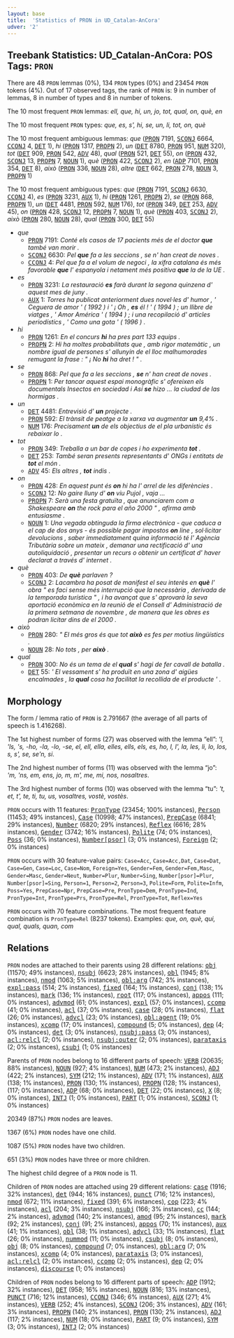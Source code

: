 ```yaml
---
layout: base
title:  'Statistics of PRON in UD_Catalan-AnCora'
udver: '2'
---
```


## Treebank Statistics: UD_Catalan-AnCora: POS Tags: `PRON`

There are 48 `PRON` lemmas (0%), 134 `PRON` types (0%) and 23454 `PRON` tokens (4%).
Out of 17 observed tags, the rank of `PRON` is: 9 in number of lemmas, 8 in number of types and 8 in number of tokens.

The 10 most frequent `PRON` lemmas: <em>ell, que, hi, un, jo, tot, qual, on, què, en</em>

The 10 most frequent `PRON` types:  <em>que, es, s', hi, se, un, li, tot, on, què</em>

The 10 most frequent ambiguous lemmas: <em>que</em> (<tt><a href="ca_ancora-pos-PRON.html">PRON</a></tt> 7191, <tt><a href="ca_ancora-pos-SCONJ.html">SCONJ</a></tt> 6664, <tt><a href="ca_ancora-pos-CCONJ.html">CCONJ</a></tt> 4, <tt><a href="ca_ancora-pos-DET.html">DET</a></tt> 1), <em>hi</em> (<tt><a href="ca_ancora-pos-PRON.html">PRON</a></tt> 1317, <tt><a href="ca_ancora-pos-PROPN.html">PROPN</a></tt> 2), <em>un</em> (<tt><a href="ca_ancora-pos-DET.html">DET</a></tt> 8780, <tt><a href="ca_ancora-pos-PRON.html">PRON</a></tt> 951, <tt><a href="ca_ancora-pos-NUM.html">NUM</a></tt> 320), <em>tot</em> (<tt><a href="ca_ancora-pos-DET.html">DET</a></tt> 909, <tt><a href="ca_ancora-pos-PRON.html">PRON</a></tt> 542, <tt><a href="ca_ancora-pos-ADV.html">ADV</a></tt> 48), <em>qual</em> (<tt><a href="ca_ancora-pos-PRON.html">PRON</a></tt> 521, <tt><a href="ca_ancora-pos-DET.html">DET</a></tt> 55), <em>on</em> (<tt><a href="ca_ancora-pos-PRON.html">PRON</a></tt> 432, <tt><a href="ca_ancora-pos-SCONJ.html">SCONJ</a></tt> 13, <tt><a href="ca_ancora-pos-PROPN.html">PROPN</a></tt> 7, <tt><a href="ca_ancora-pos-NOUN.html">NOUN</a></tt> 1), <em>què</em> (<tt><a href="ca_ancora-pos-PRON.html">PRON</a></tt> 422, <tt><a href="ca_ancora-pos-SCONJ.html">SCONJ</a></tt> 2), <em>en</em> (<tt><a href="ca_ancora-pos-ADP.html">ADP</a></tt> 7101, <tt><a href="ca_ancora-pos-PRON.html">PRON</a></tt> 354, <tt><a href="ca_ancora-pos-DET.html">DET</a></tt> 8), <em>això</em> (<tt><a href="ca_ancora-pos-PRON.html">PRON</a></tt> 336, <tt><a href="ca_ancora-pos-NOUN.html">NOUN</a></tt> 28), <em>altre</em> (<tt><a href="ca_ancora-pos-DET.html">DET</a></tt> 662, <tt><a href="ca_ancora-pos-PRON.html">PRON</a></tt> 278, <tt><a href="ca_ancora-pos-NOUN.html">NOUN</a></tt> 3, <tt><a href="ca_ancora-pos-PROPN.html">PROPN</a></tt> 1)

The 10 most frequent ambiguous types:  <em>que</em> (<tt><a href="ca_ancora-pos-PRON.html">PRON</a></tt> 7191, <tt><a href="ca_ancora-pos-SCONJ.html">SCONJ</a></tt> 6630, <tt><a href="ca_ancora-pos-CCONJ.html">CCONJ</a></tt> 4), <em>es</em> (<tt><a href="ca_ancora-pos-PRON.html">PRON</a></tt> 3231, <tt><a href="ca_ancora-pos-AUX.html">AUX</a></tt> 1), <em>hi</em> (<tt><a href="ca_ancora-pos-PRON.html">PRON</a></tt> 1261, <tt><a href="ca_ancora-pos-PROPN.html">PROPN</a></tt> 2), <em>se</em> (<tt><a href="ca_ancora-pos-PRON.html">PRON</a></tt> 868, <tt><a href="ca_ancora-pos-PROPN.html">PROPN</a></tt> 1), <em>un</em> (<tt><a href="ca_ancora-pos-DET.html">DET</a></tt> 4481, <tt><a href="ca_ancora-pos-PRON.html">PRON</a></tt> 592, <tt><a href="ca_ancora-pos-NUM.html">NUM</a></tt> 176), <em>tot</em> (<tt><a href="ca_ancora-pos-PRON.html">PRON</a></tt> 349, <tt><a href="ca_ancora-pos-DET.html">DET</a></tt> 253, <tt><a href="ca_ancora-pos-ADV.html">ADV</a></tt> 45), <em>on</em> (<tt><a href="ca_ancora-pos-PRON.html">PRON</a></tt> 428, <tt><a href="ca_ancora-pos-SCONJ.html">SCONJ</a></tt> 12, <tt><a href="ca_ancora-pos-PROPN.html">PROPN</a></tt> 7, <tt><a href="ca_ancora-pos-NOUN.html">NOUN</a></tt> 1), <em>què</em> (<tt><a href="ca_ancora-pos-PRON.html">PRON</a></tt> 403, <tt><a href="ca_ancora-pos-SCONJ.html">SCONJ</a></tt> 2), <em>això</em> (<tt><a href="ca_ancora-pos-PRON.html">PRON</a></tt> 280, <tt><a href="ca_ancora-pos-NOUN.html">NOUN</a></tt> 28), <em>qual</em> (<tt><a href="ca_ancora-pos-PRON.html">PRON</a></tt> 300, <tt><a href="ca_ancora-pos-DET.html">DET</a></tt> 55)


* <em>que</em>
  * <tt><a href="ca_ancora-pos-PRON.html">PRON</a></tt> 7191: <em>Conté els casos de 17 pacients més de el doctor <b>que</b> també van morir .</em>
  * <tt><a href="ca_ancora-pos-SCONJ.html">SCONJ</a></tt> 6630: <em>Pel <b>que</b> fa a les seccions , se n' han creat de noves .</em>
  * <tt><a href="ca_ancora-pos-CCONJ.html">CCONJ</a></tt> 4: <em>Pel que fa a el volum de negoci , la xifra catalana és més favorable <b>que</b> l' espanyola i netament més positiva <b>que</b> la de la UE .</em>
* <em>es</em>
  * <tt><a href="ca_ancora-pos-PRON.html">PRON</a></tt> 3231: <em>La restauració <b>es</b> farà durant la segona quinzena d' aquest mes de juny .</em>
  * <tt><a href="ca_ancora-pos-AUX.html">AUX</a></tt> 1: <em>Torres ha publicat anteriorment dues novel·les d' humor , ' Ceguera de amor ' ( 1992 ) i ' ¡ Oh , <b>es</b> él ! ' ( 1994 ) ; un llibre de viatges , ' Amor América ' ( 1994 ) ; i una recopilació d' articles periodístics , ' Como una gota ' ( 1996 ) .</em>
* <em>hi</em>
  * <tt><a href="ca_ancora-pos-PRON.html">PRON</a></tt> 1261: <em>En el concurs <b>hi</b> ha pres part 133 equips .</em>
  * <tt><a href="ca_ancora-pos-PROPN.html">PROPN</a></tt> 2: <em>Hi ha moltes probabilitats que , amb rigor matemàtic , un nombre igual de persones s' allunyin de el lloc malhumorades remugant la frase : " ¡ No <b>hi</b> ha dret ! " .</em>
* <em>se</em>
  * <tt><a href="ca_ancora-pos-PRON.html">PRON</a></tt> 868: <em>Pel que fa a les seccions , <b>se</b> n' han creat de noves .</em>
  * <tt><a href="ca_ancora-pos-PROPN.html">PROPN</a></tt> 1: <em>Per tancar aquest espai monogràfic s' ofereixen els documentals Insectos en sociedad i Así <b>se</b> hizo ... la ciudad de las hormigas .</em>
* <em>un</em>
  * <tt><a href="ca_ancora-pos-DET.html">DET</a></tt> 4481: <em>Entrevisió d' <b>un</b> projecte .</em>
  * <tt><a href="ca_ancora-pos-PRON.html">PRON</a></tt> 592: <em>El trànsit de peatge a la xarxa va augmentar <b>un</b> 9,4% .</em>
  * <tt><a href="ca_ancora-pos-NUM.html">NUM</a></tt> 176: <em>Precisament <b>un</b> de els objectius de el pla urbanístic és rebaixar lo .</em>
* <em>tot</em>
  * <tt><a href="ca_ancora-pos-PRON.html">PRON</a></tt> 349: <em>Treballa a un bar de copes i ho experimenta <b>tot</b> .</em>
  * <tt><a href="ca_ancora-pos-DET.html">DET</a></tt> 253: <em>També seran presents representants d' ONGs i entitats de <b>tot</b> el món .</em>
  * <tt><a href="ca_ancora-pos-ADV.html">ADV</a></tt> 45: <em>Els altres , <b>tot</b> indis .</em>
* <em>on</em>
  * <tt><a href="ca_ancora-pos-PRON.html">PRON</a></tt> 428: <em>En aquest punt és <b>on</b> hi ha l' arrel de les diferències .</em>
  * <tt><a href="ca_ancora-pos-SCONJ.html">SCONJ</a></tt> 12: <em>No gaire lluny d' <b>on</b> viu Pujol , vaja ...</em>
  * <tt><a href="ca_ancora-pos-PROPN.html">PROPN</a></tt> 7: <em>Serà una festa gratuïta , que anunciarem com a Shakespeare <b>on</b> the rock para el año 2000 " , afirma amb entusiasme .</em>
  * <tt><a href="ca_ancora-pos-NOUN.html">NOUN</a></tt> 1: <em>Una vegada obtinguda la firma electrònica - que caduca a el cap de dos anys - és possible pagar impostos <b>on</b> line , sol·licitar devolucions , saber immediatament quina informació té l' Agència Tributària sobre un mateix , demanar una rectificació d' una autoliquidació , presentar un recurs o obtenir un certificat d' haver declarat a través d' internet .</em>
* <em>què</em>
  * <tt><a href="ca_ancora-pos-PRON.html">PRON</a></tt> 403: <em>De <b>què</b> parlaven ?</em>
  * <tt><a href="ca_ancora-pos-SCONJ.html">SCONJ</a></tt> 2: <em>Lacambra ha posat de manifest el seu interès en <b>què</b> l' obra " es faci sense més interrupció que la necessària , derivada de la temporada turística " , i ha avançat que s' aprovarà la seva aportació econòmica en la reunió de el Consell d' Administració de la primera setmana de novembre , de manera que les obres es podran licitar dins de el 2000 .</em>
* <em>això</em>
  * <tt><a href="ca_ancora-pos-PRON.html">PRON</a></tt> 280: <em>" El més gros és que tot <b>això</b> es fes per motius lingüístics .</em>
  * <tt><a href="ca_ancora-pos-NOUN.html">NOUN</a></tt> 28: <em>No tots , per <b>això</b> .</em>
* <em>qual</em>
  * <tt><a href="ca_ancora-pos-PRON.html">PRON</a></tt> 300: <em>No és un tema de el <b>qual</b> s' hagi de fer cavall de batalla .</em>
  * <tt><a href="ca_ancora-pos-DET.html">DET</a></tt> 55: <em>' El vessament s' ha produït en una zona d' aigües encalmades , la <b>qual</b> cosa ha facilitat la recollida de el producte ' .</em>

## Morphology

The form / lemma ratio of `PRON` is 2.791667 (the average of all parts of speech is 1.416268).

The 1st highest number of forms (27) was observed with the lemma “ell”: <em>'l, 'ls, 's, -ho, -la, -lo, -se, el, ell, ella, elles, ells, els, es, ho, l, l', la, les, li, lo, los, s, s', se, se'n, si</em>.

The 2nd highest number of forms (11) was observed with the lemma “jo”: <em>'m, 'ns, em, ens, jo, m, m', me, mi, nos, nosaltres</em>.

The 3rd highest number of forms (10) was observed with the lemma “tu”: <em>'t, et, t', te, ti, tu, us, vosaltres, vostè, vostès</em>.

`PRON` occurs with 11 features: <tt><a href="ca_ancora-feat-PronType.html">PronType</a></tt> (23454; 100% instances), <tt><a href="ca_ancora-feat-Person.html">Person</a></tt> (11453; 49% instances), <tt><a href="ca_ancora-feat-Case.html">Case</a></tt> (10998; 47% instances), <tt><a href="ca_ancora-feat-PrepCase.html">PrepCase</a></tt> (6841; 29% instances), <tt><a href="ca_ancora-feat-Number.html">Number</a></tt> (6820; 29% instances), <tt><a href="ca_ancora-feat-Reflex.html">Reflex</a></tt> (6616; 28% instances), <tt><a href="ca_ancora-feat-Gender.html">Gender</a></tt> (3742; 16% instances), <tt><a href="ca_ancora-feat-Polite.html">Polite</a></tt> (74; 0% instances), <tt><a href="ca_ancora-feat-Poss.html">Poss</a></tt> (36; 0% instances), <tt><a href="ca_ancora-feat-Number-psor.html">Number[psor]</a></tt> (3; 0% instances), <tt><a href="ca_ancora-feat-Foreign.html">Foreign</a></tt> (2; 0% instances)

`PRON` occurs with 30 feature-value pairs: `Case=Acc`, `Case=Acc,Dat`, `Case=Dat`, `Case=Gen`, `Case=Loc`, `Case=Nom`, `Foreign=Yes`, `Gender=Fem`, `Gender=Fem,Masc`, `Gender=Masc`, `Gender=Neut`, `Number=Plur`, `Number=Sing`, `Number[psor]=Plur`, `Number[psor]=Sing`, `Person=1`, `Person=2`, `Person=3`, `Polite=Form`, `Polite=Infm`, `Poss=Yes`, `PrepCase=Npr`, `PrepCase=Pre`, `PronType=Dem`, `PronType=Ind`, `PronType=Int`, `PronType=Prs`, `PronType=Rel`, `PronType=Tot`, `Reflex=Yes`

`PRON` occurs with 70 feature combinations.
The most frequent feature combination is `PronType=Rel` (8237 tokens).
Examples: <em>que, on, què, qui, qual, quals, quan, com</em>


## Relations

`PRON` nodes are attached to their parents using 28 different relations: <tt><a href="ca_ancora-dep-obj.html">obj</a></tt> (11570; 49% instances), <tt><a href="ca_ancora-dep-nsubj.html">nsubj</a></tt> (6623; 28% instances), <tt><a href="ca_ancora-dep-obl.html">obl</a></tt> (1945; 8% instances), <tt><a href="ca_ancora-dep-nmod.html">nmod</a></tt> (1063; 5% instances), <tt><a href="ca_ancora-dep-obl-arg.html">obl:arg</a></tt> (742; 3% instances), <tt><a href="ca_ancora-dep-expl-pass.html">expl:pass</a></tt> (514; 2% instances), <tt><a href="ca_ancora-dep-fixed.html">fixed</a></tt> (164; 1% instances), <tt><a href="ca_ancora-dep-conj.html">conj</a></tt> (138; 1% instances), <tt><a href="ca_ancora-dep-mark.html">mark</a></tt> (136; 1% instances), <tt><a href="ca_ancora-dep-root.html">root</a></tt> (117; 0% instances), <tt><a href="ca_ancora-dep-appos.html">appos</a></tt> (111; 0% instances), <tt><a href="ca_ancora-dep-advmod.html">advmod</a></tt> (61; 0% instances), <tt><a href="ca_ancora-dep-expl.html">expl</a></tt> (57; 0% instances), <tt><a href="ca_ancora-dep-ccomp.html">ccomp</a></tt> (41; 0% instances), <tt><a href="ca_ancora-dep-acl.html">acl</a></tt> (37; 0% instances), <tt><a href="ca_ancora-dep-case.html">case</a></tt> (28; 0% instances), <tt><a href="ca_ancora-dep-flat.html">flat</a></tt> (26; 0% instances), <tt><a href="ca_ancora-dep-advcl.html">advcl</a></tt> (23; 0% instances), <tt><a href="ca_ancora-dep-obl-agent.html">obl:agent</a></tt> (19; 0% instances), <tt><a href="ca_ancora-dep-xcomp.html">xcomp</a></tt> (17; 0% instances), <tt><a href="ca_ancora-dep-compound.html">compound</a></tt> (5; 0% instances), <tt><a href="ca_ancora-dep-dep.html">dep</a></tt> (4; 0% instances), <tt><a href="ca_ancora-dep-det.html">det</a></tt> (3; 0% instances), <tt><a href="ca_ancora-dep-nsubj-pass.html">nsubj:pass</a></tt> (3; 0% instances), <tt><a href="ca_ancora-dep-acl-relcl.html">acl:relcl</a></tt> (2; 0% instances), <tt><a href="ca_ancora-dep-nsubj-outer.html">nsubj:outer</a></tt> (2; 0% instances), <tt><a href="ca_ancora-dep-parataxis.html">parataxis</a></tt> (2; 0% instances), <tt><a href="ca_ancora-dep-csubj.html">csubj</a></tt> (1; 0% instances)

Parents of `PRON` nodes belong to 16 different parts of speech: <tt><a href="ca_ancora-pos-VERB.html">VERB</a></tt> (20635; 88% instances), <tt><a href="ca_ancora-pos-NOUN.html">NOUN</a></tt> (927; 4% instances), <tt><a href="ca_ancora-pos-NUM.html">NUM</a></tt> (473; 2% instances), <tt><a href="ca_ancora-pos-ADJ.html">ADJ</a></tt> (422; 2% instances), <tt><a href="ca_ancora-pos-SYM.html">SYM</a></tt> (212; 1% instances), <tt><a href="ca_ancora-pos-ADV.html">ADV</a></tt> (171; 1% instances), <tt><a href="ca_ancora-pos-AUX.html">AUX</a></tt> (138; 1% instances), <tt><a href="ca_ancora-pos-PRON.html">PRON</a></tt> (130; 1% instances), <tt><a href="ca_ancora-pos-PROPN.html">PROPN</a></tt> (128; 1% instances),  (117; 0% instances), <tt><a href="ca_ancora-pos-ADP.html">ADP</a></tt> (68; 0% instances), <tt><a href="ca_ancora-pos-DET.html">DET</a></tt> (22; 0% instances), <tt><a href="ca_ancora-pos-X.html">X</a></tt> (8; 0% instances), <tt><a href="ca_ancora-pos-INTJ.html">INTJ</a></tt> (1; 0% instances), <tt><a href="ca_ancora-pos-PART.html">PART</a></tt> (1; 0% instances), <tt><a href="ca_ancora-pos-SCONJ.html">SCONJ</a></tt> (1; 0% instances)

20349 (87%) `PRON` nodes are leaves.

1367 (6%) `PRON` nodes have one child.

1087 (5%) `PRON` nodes have two children.

651 (3%) `PRON` nodes have three or more children.

The highest child degree of a `PRON` node is 11.

Children of `PRON` nodes are attached using 29 different relations: <tt><a href="ca_ancora-dep-case.html">case</a></tt> (1916; 32% instances), <tt><a href="ca_ancora-dep-det.html">det</a></tt> (944; 16% instances), <tt><a href="ca_ancora-dep-punct.html">punct</a></tt> (716; 12% instances), <tt><a href="ca_ancora-dep-nmod.html">nmod</a></tt> (672; 11% instances), <tt><a href="ca_ancora-dep-fixed.html">fixed</a></tt> (391; 6% instances), <tt><a href="ca_ancora-dep-cop.html">cop</a></tt> (223; 4% instances), <tt><a href="ca_ancora-dep-acl.html">acl</a></tt> (204; 3% instances), <tt><a href="ca_ancora-dep-nsubj.html">nsubj</a></tt> (166; 3% instances), <tt><a href="ca_ancora-dep-cc.html">cc</a></tt> (144; 2% instances), <tt><a href="ca_ancora-dep-advmod.html">advmod</a></tt> (140; 2% instances), <tt><a href="ca_ancora-dep-amod.html">amod</a></tt> (95; 2% instances), <tt><a href="ca_ancora-dep-mark.html">mark</a></tt> (92; 2% instances), <tt><a href="ca_ancora-dep-conj.html">conj</a></tt> (91; 2% instances), <tt><a href="ca_ancora-dep-appos.html">appos</a></tt> (70; 1% instances), <tt><a href="ca_ancora-dep-aux.html">aux</a></tt> (41; 1% instances), <tt><a href="ca_ancora-dep-obl.html">obl</a></tt> (38; 1% instances), <tt><a href="ca_ancora-dep-advcl.html">advcl</a></tt> (33; 1% instances), <tt><a href="ca_ancora-dep-flat.html">flat</a></tt> (26; 0% instances), <tt><a href="ca_ancora-dep-nummod.html">nummod</a></tt> (11; 0% instances), <tt><a href="ca_ancora-dep-csubj.html">csubj</a></tt> (8; 0% instances), <tt><a href="ca_ancora-dep-obj.html">obj</a></tt> (8; 0% instances), <tt><a href="ca_ancora-dep-compound.html">compound</a></tt> (7; 0% instances), <tt><a href="ca_ancora-dep-obl-arg.html">obl:arg</a></tt> (7; 0% instances), <tt><a href="ca_ancora-dep-xcomp.html">xcomp</a></tt> (4; 0% instances), <tt><a href="ca_ancora-dep-parataxis.html">parataxis</a></tt> (3; 0% instances), <tt><a href="ca_ancora-dep-acl-relcl.html">acl:relcl</a></tt> (2; 0% instances), <tt><a href="ca_ancora-dep-ccomp.html">ccomp</a></tt> (2; 0% instances), <tt><a href="ca_ancora-dep-dep.html">dep</a></tt> (2; 0% instances), <tt><a href="ca_ancora-dep-discourse.html">discourse</a></tt> (1; 0% instances)

Children of `PRON` nodes belong to 16 different parts of speech: <tt><a href="ca_ancora-pos-ADP.html">ADP</a></tt> (1912; 32% instances), <tt><a href="ca_ancora-pos-DET.html">DET</a></tt> (958; 16% instances), <tt><a href="ca_ancora-pos-NOUN.html">NOUN</a></tt> (816; 13% instances), <tt><a href="ca_ancora-pos-PUNCT.html">PUNCT</a></tt> (716; 12% instances), <tt><a href="ca_ancora-pos-CCONJ.html">CCONJ</a></tt> (346; 6% instances), <tt><a href="ca_ancora-pos-AUX.html">AUX</a></tt> (271; 4% instances), <tt><a href="ca_ancora-pos-VERB.html">VERB</a></tt> (252; 4% instances), <tt><a href="ca_ancora-pos-SCONJ.html">SCONJ</a></tt> (206; 3% instances), <tt><a href="ca_ancora-pos-ADV.html">ADV</a></tt> (161; 3% instances), <tt><a href="ca_ancora-pos-PROPN.html">PROPN</a></tt> (140; 2% instances), <tt><a href="ca_ancora-pos-PRON.html">PRON</a></tt> (130; 2% instances), <tt><a href="ca_ancora-pos-ADJ.html">ADJ</a></tt> (117; 2% instances), <tt><a href="ca_ancora-pos-NUM.html">NUM</a></tt> (18; 0% instances), <tt><a href="ca_ancora-pos-PART.html">PART</a></tt> (9; 0% instances), <tt><a href="ca_ancora-pos-SYM.html">SYM</a></tt> (3; 0% instances), <tt><a href="ca_ancora-pos-INTJ.html">INTJ</a></tt> (2; 0% instances)

